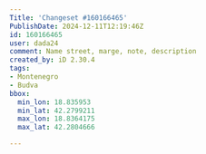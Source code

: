 ```yaml
---
Title: 'Changeset #160166465'
PublishDate: 2024-12-11T12:19:46Z
id: 160166465
user: dada24
comment: Name street, marge, note, description
created_by: iD 2.30.4
tags:
- Montenegro
- Budva
bbox:
  min_lon: 18.835953
  min_lat: 42.2799211
  max_lon: 18.8364175
  max_lat: 42.2804666

---
```

